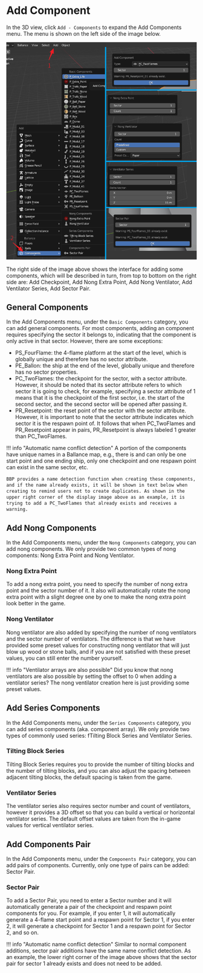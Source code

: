 # Add Component

In the 3D view, click `Add - Components` to expand the Add Components menu. The menu is shown on the left side of the image below.

![](../imgs/component-adder.png)

The right side of the image above shows the interface for adding some components, which will be described in turn, from top to bottom on the right side are: Add Checkpoint, Add Nong Extra Point, Add Nong Ventilator, Add Ventilator Series, Add Sector Pair.

## General Components

In the Add Components menu, under the `Basic Components` category, you can add general components. For most components, adding an component requires specifying the sector it belongs to, indicating that the component is only active in that sector. However, there are some exceptions:

* PS_FourFlame: the 4-flame platform at the start of the level, which is globally unique and therefore has no sector attribute.
* PE_Ballon: the ship at the end of the level, globally unique and therefore has no sector properties.
* PC_TwoFlames: the checkpoint for the sector, with a sector attribute. However, it should be noted that its sector attribute refers to which sector it is going to check, for example, specifying a sector attribute of 1 means that it is the checkpoint of the first sector, i.e. the start of the second sector, and the second sector will be opened after passing it.
* PR_Resetpoint: the reset point of the sector with the sector attribute. However, it is important to note that the sector attribute indicates which sector it is the respawn point of. It follows that when PC_TwoFlames and PR_Resetpoint appear in pairs, PR_Resetpoint is always labeled 1 greater than PC_TwoFlames.

!!! info "Automatic name conflict detection"
    A portion of the components have unique names in a Ballance map, e.g., there is and can only be one start point and one ending ship, only one checkpoint and one respawn point can exist in the same sector, etc.
    
    BBP provides a name detection function when creating these components, and if the name already exists, it will be shown in text below when creating to remind users not to create duplicates. As shown in the upper right corner of the display image above as an example, it is trying to add a PC_TwoFlames that already exists and receives a warning.

## Add Nong Components

In the Add Components menu, under the `Nong Components` category, you can add nong components. We only provide two common types of nong components: Nong Extra Point and Nong Ventilator.

### Nong Extra Point

To add a nong extra point, you need to specify the number of nong extra point and the sector number of it. It also will automatically rotate the nong extra point with a slight degree one by one to make the nong extra point look better in the game.

### Nong Ventilator

Nong ventilator are also added by specifying the number of nong ventilators and the sector number of ventilators. The difference is that we have provided some preset values for constructing nong ventilator that will just blow up wood or stone balls, and if you are not satisfied with these preset values, you can still enter the number yourself.

!!! info "Ventilator arrays are also possible"
    Did you know that nong ventilators are also possible by setting the offset to 0 when adding a ventilator series? The nong ventilator creation here is just providing some preset values.

## Add Series Components

In the Add Components menu, under the `Series Components` category, you can add series components (aka. component array). We only provide two types of commonly used series: fTilting Block Series and Ventilator Series.

### Tilting Block Series

Tilting Block Series requires you to provide the number of tilting blocks and the number of tilting blocks, and you can also adjust the spacing between adjacent tilting blocks, the default spacing is taken from the game.

### Ventilator Series

The ventilator series also requires sector number and count of ventilators, however it provides a 3D offset so that you can build a vertical or horizontal ventilator series. The default offset values are taken from the in-game values for vertical ventilator series.

## Add Components Pair

In the Add Components menu, under the `Components Pair` category, you can add pairs of components. Currently, only one type of pairs can be added: Sector Pair.

### Sector Pair

To add a Sector Pair, you need to enter a Sector number and it will automatically generate a pair of the checkpoint and respawn point components for you. For example, if you enter 1, it will automatically generate a 4-flame start point and a respawn point for Sector 1, if you enter 2, it will generate a checkpoint for Sector 1 and a respawn point for Sector 2, and so on.

!!! info "Automatic name conflict detection"
    Similar to normal component additions, sector pair additions have the same name conflict detection. As an example, the lower right corner of the image above shows that the sector pair for sector 1 already exists and does not need to be added.
